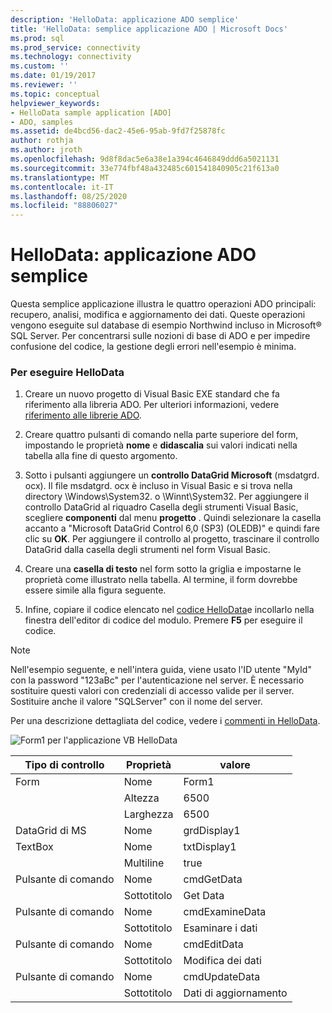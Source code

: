 ```yaml
---
description: 'HelloData: applicazione ADO semplice'
title: 'HelloData: semplice applicazione ADO | Microsoft Docs'
ms.prod: sql
ms.prod_service: connectivity
ms.technology: connectivity
ms.custom: ''
ms.date: 01/19/2017
ms.reviewer: ''
ms.topic: conceptual
helpviewer_keywords:
- HelloData sample application [ADO]
- ADO, samples
ms.assetid: de4bcd56-dac2-45e6-95ab-9fd7f25878fc
author: rothja
ms.author: jroth
ms.openlocfilehash: 9d8f8dac5e6a38e1a394c4646849ddd6a5021131
ms.sourcegitcommit: 33e774fbf48a432485c601541840905c21f613a0
ms.translationtype: MT
ms.contentlocale: it-IT
ms.lasthandoff: 08/25/2020
ms.locfileid: "88806027"
---
```

# <a name="hellodata-a-simple-ado-application"></a>HelloData: applicazione ADO semplice
Questa semplice applicazione illustra le quattro operazioni ADO principali: recupero, analisi, modifica e aggiornamento dei dati. Queste operazioni vengono eseguite sul database di esempio Northwind incluso in Microsoft® SQL Server. Per concentrarsi sulle nozioni di base di ADO e per impedire confusione del codice, la gestione degli errori nell'esempio è minima.  
  
### <a name="to-run-hellodata"></a>Per eseguire HelloData  
  
1.  Creare un nuovo progetto di Visual Basic EXE standard che fa riferimento alla libreria ADO. Per ulteriori informazioni, vedere [riferimento alle librerie ADO](../referencing-the-ado-libraries.md).  
  
2.  Creare quattro pulsanti di comando nella parte superiore del form, impostando le proprietà **nome** e **didascalia** sui valori indicati nella tabella alla fine di questo argomento.  
  
3.  Sotto i pulsanti aggiungere un **controllo DataGrid Microsoft** (msdatgrd. ocx). Il file msdatgrd. ocx è incluso in Visual Basic e si trova nella directory \Windows\System32. o \Winnt\System32. Per aggiungere il controllo DataGrid al riquadro Casella degli strumenti Visual Basic, scegliere **componenti** dal menu **progetto** . Quindi selezionare la casella accanto a "Microsoft DataGrid Control 6,0 (SP3) (OLEDB)" e quindi fare clic su **OK**. Per aggiungere il controllo al progetto, trascinare il controllo DataGrid dalla casella degli strumenti nel form Visual Basic.  
  
4.  Creare una **casella di testo** nel form sotto la griglia e impostarne le proprietà come illustrato nella tabella. Al termine, il form dovrebbe essere simile alla figura seguente.  
  
5.  Infine, copiare il codice elencato nel [codice HelloData](./hellodata-code.md)e incollarlo nella finestra dell'editor di codice del modulo. Premere **F5** per eseguire il codice.  
  
> [!NOTE]
>  Nell'esempio seguente, e nell'intera guida, viene usato l'ID utente "MyId" con la password "123aBc" per l'autenticazione nel server. È necessario sostituire questi valori con credenziali di accesso valide per il server. Sostituire anche il valore "SQLServer" con il nome del server.  
  
 Per una descrizione dettagliata del codice, vedere i [commenti in HelloData](./comments-on-hellodata.md).  
  
 ![Form1 per l'applicazione VB HelloData](../../../ado/guide/data/media/hellodata.gif "HelloData")  
  
|Tipo di controllo|Proprietà|valore|  
|------------------|--------------|-----------|  
|Form|Nome|Form1|  
||Altezza|6500|  
||Larghezza|6500|  
|DataGrid di MS|Nome|grdDisplay1|  
|TextBox|Nome|txtDisplay1|  
||Multiline|true|  
|Pulsante di comando|Nome|cmdGetData|  
||Sottotitolo|Get Data|  
|Pulsante di comando|Nome|cmdExamineData|  
||Sottotitolo|Esaminare i dati|  
|Pulsante di comando|Nome|cmdEditData|  
||Sottotitolo| Modifica dei dati|  
|Pulsante di comando|Nome|cmdUpdateData|  
||Sottotitolo|Dati di aggiornamento|
